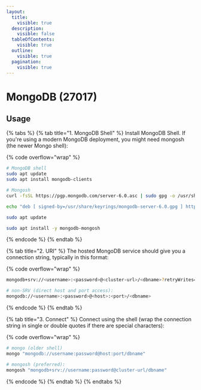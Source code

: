 ```yaml
---
layout:
  title:
    visible: true
  description:
    visible: false
  tableOfContents:
    visible: true
  outline:
    visible: true
  pagination:
    visible: true
---
```


# MongoDB (27017)

## Usage

{% tabs %}
{% tab title="1. MongoDB Shell" %}
Install MongoDB Shell. If you're using a modern MongoDB deployment, you might need mongosh (the newer Mongo shell):

{% code overflow="wrap" %}
```bash
# MongoDB shell
sudo apt update
sudo apt install mongodb-clients

# Mongosh
curl -fsSL https://pgp.mongodb.com/server-6.0.asc | sudo gpg -o /usr/share/keyrings/mongodb-server-6.0.gpg --dearmor

echo "deb [ signed-by=/usr/share/keyrings/mongodb-server-6.0.gpg ] https://repo.mongodb.org/apt/debian bullseye/mongodb-org/6.0 main" | sudo tee /etc/apt/sources.list.d/mongodb-org-6.0.list

sudo apt update

sudo apt install -y mongodb-mongosh
```
{% endcode %}
{% endtab %}

{% tab title="2. URI" %}
The hosted MongoDB service should give you a connection string, typically in this format:

{% code overflow="wrap" %}
```bash
mongodb+srv://<username>:<password>@<cluster-url>/<dbname>?retryWrites=true&w=majority

# non-SRV (direct host and port access):
mongodb://<username>:<password>@<host>:<port>/<dbname>
```
{% endcode %}
{% endtab %}

{% tab title="3. Connect" %}
Connect using the shell (wrap the connection string in single or double quotes if there are special characters):

{% code overflow="wrap" %}
```bash
# mongo (older shell)
mongo "mongodb://username:password@host:port/dbname"

# mongosh (preferred):
mongosh "mongodb+srv://username:password@cluster-url/dbname"
```
{% endcode %}
{% endtab %}
{% endtabs %}
